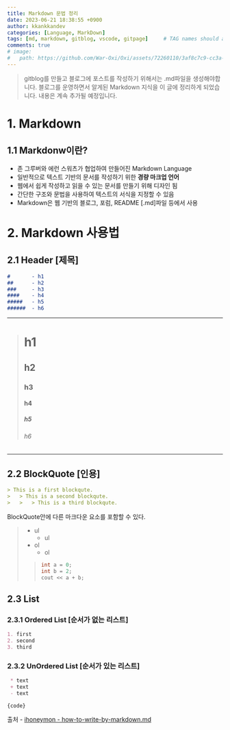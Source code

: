 ```yaml
---
title: Markdown 문법 정리
date: 2023-06-21 18:38:55 +0900
author: kkankkandev
categories: [Language, MarkDown]
tags: [md, markdown, gitblog, vscode, gitpage]     # TAG names should always be lowercase
comments: true
# image:
#   path: https://github.com/War-Oxi/Oxi/assets/72260110/3af8c7c9-cc3a-4fed-84d5-c736bad8ba53
---
```


> gitblog를 만들고 블로그에 포스트를 작성하기 위해서는 .md파일을 생성해야합니다.
> 블로그를 운영하면서 알게된 Markdown 지식을 이 글에 정리하게 되었습니다.
> 내용은 계속 추가될 예정입니다.


# 1. Markdown
## 1.1 Markdonw이란?
- 존 그루버와 에런 스워츠가 협업하여 만들어진 Markdown Language
- 일반적으로 텍스트 기반의 문서를 작성하기 위한 **경량 마크업 언어**
- 웹에서 쉽게 작성하고 읽을 수 있는 문서를 만들기 위해 디자인 됨
- 간단한 구조와 문법을 사용하여 텍스트의 서식을 지정할 수 있음
- Markdown은 웹 기반의 블로그, 포럼, README [.md]파일 등에서 사용


# 2. Markdown 사용법
## 2.1 Header [제목]
> 
``` markdown
#       - h1
##      - h2
###     - h3
####    - h4
#####   - h5
######  - h6
```
- - -
> #       h1
> ##      h2
> ###     h3
> ####    h4
> #####   h5
> ######  h6
- - -
## 2.2 BlockQuote [인용]
``` markdown
> This is a first blockqute.
>	> This is a second blockqute.
>	>	> This is a third blockqute.
```

BlockQuote안에 다른 마크다운 요소를 포함할 수 있다.
>
> - ul
>   - ul
> - ol
>   - ol
> > ``` c++
> > int a = 0;
> > int b = 2;
> > cout << a + b; 
> > ```

## 2.3 List
### 2.3.1 Ordered List [순서가 없는 리스트]
``` markdown
1. first
2. second
3. third
```
### 2.3.2 UnOrdered List [순서가 있는 리스트]
``` markdown
 * text
 + text
 - text
```

<pre><code>{code}</code></pre>






출처 - [ihoneymon - how-to-write-by-markdown.md](https://gist.github.com/ihoneymon/652be052a0727ad59601)